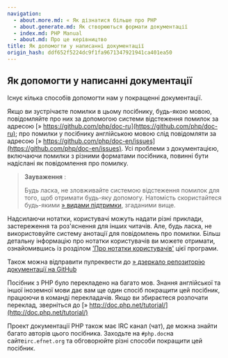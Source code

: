 ```yaml
---
navigation:
  - about.more.md: « Як дізнатися більше про PHP
  - about.generate.md: Як створюються формати документації
  - index.md: PHP Manual
  - about.md: Про це керівництво
title: Як допомогти у написанні документації
origin_hash: ddf652f5224dc9f1fa9671347921941ca401ea50
---
```

## Як допомогти у написанні документації

Існує кілька способів допомогти нам у покращенні документації.

Якщо ви зустрічаєте помилки в цьому посібнику, будь-якою мовою, повідомляйте про них за допомогою системи відстеження помилок за адресою [» https://github.com/php/doc-ru](https://github.com/php/doc-ru); про помилки у посібнику англійською мовою слід повідомляти за адресою [» https://github.com/php/doc-en/issues](https://github.com/php/doc-en/issues). Усі проблеми з документацією, включаючи помилки з різними форматами посібника, повинні бути надіслані як повідомлення про помилку.

> **Зауваження** :
> 
> Будь ласка, не зловживайте системою відстеження помилок для того, щоб отримати будь-яку допомогу. Натомість скористайтеся будь-якими [» видами підтримки](https://www.php.net/support.php), згаданими вище.

Надсилаючи нотатки, користувачі можуть надати різні приклади, застереження та роз'яснення для інших читачів. Але, будь ласка, не використовуйте систему анотації для повідомлень про помилки. Більш детальну інформацію про нотатки користувачів ви можете отримати, ознайомившись із розділом ['Про нотатки користувачів'](about.notes.md) цієї програми.

Також можна відправити пулреквести до [» дзеркало репозиторію документації на GitHub](https://github.com/php/doc-ru)

Посібник з PHP було перекладено на багато мов. Знання англійської та іншої іноземної мови дає вам ще один спосіб покращити цей посібник, працюючи в команді перекладачів. Якщо ви збираєтеся розпочати переклад, зверніться до [» http://doc.php.net/tutorial/](http://doc.php.net/tutorial/)

Проект документації PHP також має IRC канал (чат), де можна знайти багато авторів цього посібника. Заходьте на `#php.doc`на сайте`irc.efnet.org` та обговорюйте різні способи покращити цей посібник.
